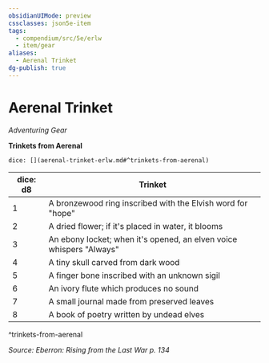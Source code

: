 ```yaml
---
obsidianUIMode: preview
cssclasses: json5e-item
tags:
  - compendium/src/5e/erlw
  - item/gear
aliases:
  - Aerenal Trinket
dg-publish: true
---
```

# Aerenal Trinket
*Adventuring Gear*  


**Trinkets from Aerenal**

`dice: [](aerenal-trinket-erlw.md#^trinkets-from-aerenal)`

| dice: d8 | Trinket |
|----------|---------|
| 1 | A bronzewood ring inscribed with the Elvish word for "hope" |
| 2 | A dried flower; if it's placed in water, it blooms |
| 3 | An ebony locket; when it's opened, an elven voice whispers "Always" |
| 4 | A tiny skull carved from dark wood |
| 5 | A finger bone inscribed with an unknown sigil |
| 6 | An ivory flute which produces no sound |
| 7 | A small journal made from preserved leaves |
| 8 | A book of poetry written by undead elves |
^trinkets-from-aerenal

*Source: Eberron: Rising from the Last War p. 134*